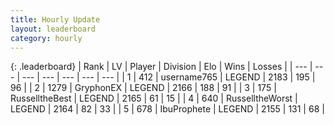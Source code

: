 ```yaml
---
title: Hourly Update
layout: leaderboard
category: hourly
---
```


{: .leaderboard}
| Rank | LV | Player | Division | Elo | Wins | Losses |
| --- | --- | --- | --- | --- | --- | --- |
| <span data-change="0">1</span> | 412 | <span title="ID: 188640">username765</span> | LEGEND | <span data-change="6">2183</span> | <span data-change="1">195</span> | <span data-change="0">96</span> |
| <span data-change="0">2</span> | 1279 | <span title="ID: 315148">GryphonEX</span> | LEGEND | <span data-change="0">2166</span> | <span data-change="0">188</span> | <span data-change="0">91</span> |
| <span data-change="0">3</span> | 175 | <span title="ID: 547266">RusselltheBest</span> | LEGEND | <span data-change="0">2165</span> | <span data-change="0">61</span> | <span data-change="0">15</span> |
| <span data-change="0">4</span> | 640 | <span title="ID: 388751">RusselltheWorst</span> | LEGEND | <span data-change="0">2164</span> | <span data-change="0">82</span> | <span data-change="0">33</span> |
| <span data-change="0">5</span> | 678 | <span title="ID: 362352">IbuProphete</span> | LEGEND | <span data-change="0">2155</span> | <span data-change="0">131</span> | <span data-change="0">68</span> |